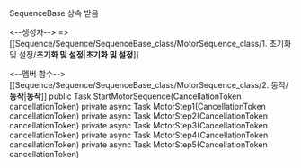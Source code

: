 SequenceBase 상속 받음

<--생성자-->
	=> [[Sequence/Sequence/SequenceBase_class/MotorSequence_class/1. 초기화 및 설정/__초기화 및 설정__|__초기화 및 설정__]]


<--멤버 함수--> [[Sequence/Sequence/SequenceBase_class/MotorSequence_class/2. 동작/__동작__|__동작__]]
	public Task StartMotorSequence(CancellationToken cancellationToken)
	private async Task MotorStep1(CancellationToken cancellationToken)
	private async Task MotorStep2(CancellationToken cancellationToken)
	private async Task MotorStep3(CancellationToken cancellationToken)
	private async Task MotorStep4(CancellationToken cancellationToken)
	private async Task MotorStep5(CancellationToken cancellationToken)
